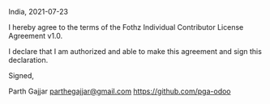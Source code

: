 India, 2021-07-23

I hereby agree to the terms of the Fothz Individual Contributor License
Agreement v1.0.

I declare that I am authorized and able to make this agreement and sign this
declaration.

Signed,

Parth Gajjar parthegajjar@gmail.com https://github.com/pga-odoo
